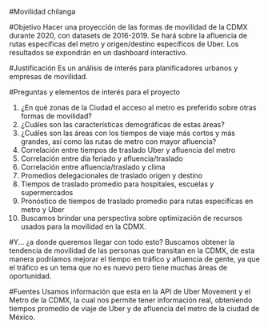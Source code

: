 #Movilidad chilanga

#Objetivo
Hacer una proyección de las formas de movilidad de la CDMX durante 2020, con datasets de 2016-2019. Se hará sobre la afluencia de rutas especificas del metro y origen/destino específicos de Uber.
Los resultados se expondrán en un dashboard interactivo.

#Justificación
Es un análisis de interés para planificadores urbanos y empresas de movilidad. 


#Preguntas y elementos de interés para el proyecto
1. ¿En qué zonas de la Ciudad el acceso al metro es preferido sobre otras formas de movilidad?
2. ¿Cuáles son las características demográficas de estas áreas?
3. ¿Cuáles son las áreas con los tiempos de viaje más cortos y más grandes, así como las rutas de metro con mayor afluencia?
4. Correlación entre tiempos de traslado Uber y afluencia del metro
5. Correlación entre día feriado y afluencia/traslado
6. Correlación entre afluencia/traslado y clima
7. Promedios delegacionales de traslado origen y destino
8. Tiempos de traslado promedio para hospitales, escuelas y supermercados
9. Pronóstico de tiempos de traslado promedio para rutas específicas en metro y Uber
10. Buscamos brindar una perspectiva sobre optimización de recursos usados para la movilidad en la CDMX.
 
#Y... ¿a donde queremos llegar con todo esto?
Buscamos obtener la tendencia de movilidad de las personas que transitan en la CDMX, de esta manera podríamos mejorar el tiempo en tráfico y afluencia de gente, ya que el tráfico es un tema que no es nuevo pero tiene muchas áreas de oportunidad.

#Fuentes
Usamos información que esta en la API de Uber Movement y el Metro de la CDMX, la cual nos permite tener información real, obteniendo tiempos promedio de viaje de Uber y de afluencia del metro de la ciudad de México.


